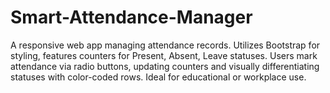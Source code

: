 # Smart-Attendance-Manager
A responsive web app managing attendance records. Utilizes Bootstrap for styling, features counters for Present, Absent, Leave statuses. Users mark attendance via radio buttons, updating counters and visually differentiating statuses with color-coded rows. Ideal for educational or workplace use.
